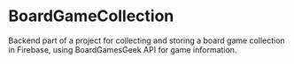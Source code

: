 # BoardGameCollection

Backend part of a project for collecting and storing a board game collection in Firebase, using BoardGamesGeek API for game information.
